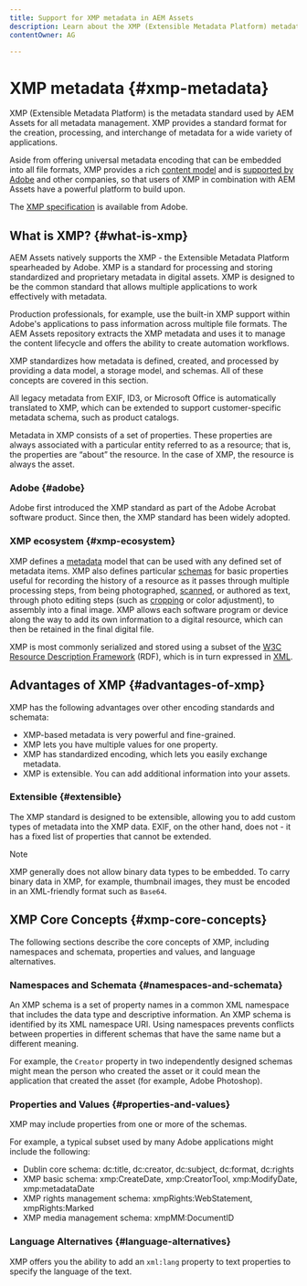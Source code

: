 ```yaml
---
title: Support for XMP metadata in AEM Assets
description: Learn about the XMP (Extensible Metadata Platform) metadata standard used by AEM Assets for metadata management. XMP provides a standard format for the creation, processing, and interchange of metadata for a wide variety of applications.
contentOwner: AG

---
```


# XMP metadata {#xmp-metadata}

XMP (Extensible Metadata Platform) is the metadata standard used by AEM Assets for all metadata management. XMP provides a standard format for the creation, processing, and interchange of metadata for a wide variety of applications.

Aside from offering universal metadata encoding that can be embedded into all file formats, XMP provides a rich [content model](xmp.md#xmp-core-concepts) and is [supported by Adobe](xmp.md#advantages-of-xmp) and other companies, so that users of XMP in combination with AEM Assets have a powerful platform to build upon.

The [XMP specification](https://www.adobe.com/devnet/xmp.html) is available from Adobe.

## What is XMP? {#what-is-xmp}

AEM Assets natively supports the XMP - the Extensible Metadata Platform spearheaded by Adobe. XMP is a standard for processing and storing standardized and proprietary metadata in digital assets. XMP is designed to be the common standard that allows multiple applications to work effectively with metadata.

Production professionals, for example, use the built-in XMP support within Adobe's applications to pass information across multiple file formats. The AEM Assets repository extracts the XMP metadata and uses it to manage the content lifecycle and offers the ability to create automation workflows.

XMP standardizes how metadata is defined, created, and processed by providing a data model, a storage model, and schemas. All of these concepts are covered in this section.

All legacy metadata from EXIF, ID3, or Microsoft Office is automatically translated to XMP, which can be extended to support customer-specific metadata schema, such as product catalogs.

Metadata in XMP consists of a set of properties. These properties are always associated with a
particular entity referred to as a resource; that is, the properties are “about” the resource. In the case of XMP, the resource is always the asset.

### Adobe {#adobe}

Adobe first introduced the XMP standard as part of the Adobe Acrobat software product. Since then, the XMP standard has been widely adopted.

### XMP ecosystem {#xmp-ecosystem}

XMP defines a [metadata](https://en.wikipedia.org/wiki/Metadata) model that can be used with any defined set of metadata items. XMP also defines particular [schemas](https://en.wikipedia.org/wiki/XML_schema) for basic properties useful for recording the history of a resource as it passes through multiple processing steps, from being photographed, [scanned](https://en.wikipedia.org/wiki/Image_scanner), or authored as text, through photo editing steps (such as [cropping](https://en.wikipedia.org/wiki/Cropping_%28image%29) or color adjustment), to assembly into a final image. XMP allows each software program or device along the way to add its own information to a digital resource, which can then be retained in the final digital file.

XMP is most commonly serialized and stored using a subset of the [W3C](https://en.wikipedia.org/wiki/World_Wide_Web_Consortium) [Resource Description Framework](https://en.wikipedia.org/wiki/Resource_Description_Framework) (RDF), which is in turn expressed in [XML](https://en.wikipedia.org/wiki/XML).

## Advantages of XMP {#advantages-of-xmp}

XMP has the following advantages over other encoding standards and schemata:

* XMP-based metadata is very powerful and fine-grained.
* XMP lets you have multiple values for one property.
* XMP has standardized encoding, which lets you easily exchange metadata.
* XMP is extensible. You can add additional information into your assets.

### Extensible {#extensible}

The XMP standard is designed to be extensible, allowing you to add custom types of metadata into the XMP data. EXIF, on the other hand, does not - it has a fixed list of properties that cannot be extended.

>[!NOTE]
>
>XMP generally does not allow binary data types to be embedded. To carry binary data in XMP, for example, thumbnail images, they must be encoded in an XML-friendly format such as `Base64`.

## XMP Core Concepts {#xmp-core-concepts}

The following sections describe the core concepts of XMP, including namespaces and schemata, properties and values, and language alternatives.

### Namespaces and Schemata {#namespaces-and-schemata}

An XMP schema is a set of property names in a common XML namespace that includes
the data type and descriptive information. An XMP schema is identified by its XML namespace URI. Using namespaces prevents conflicts between properties in different schemas that have the same name but a different meaning.

For example, the `Creator` property in two independently designed schemas might mean the person who created the asset or it could mean the application that created the asset (for example, Adobe Photoshop).

### Properties and Values {#properties-and-values}

XMP may include properties from one or more of the schemas.

For example, a typical subset used by many Adobe applications might include the following:

* Dublin core schema: dc:title, dc:creator, dc:subject, dc:format, dc:rights
* XMP basic schema: xmp:CreateDate, xmp:CreatorTool, xmp:ModifyDate, xmp:metadataDate
* XMP rights management schema: xmpRights:WebStatement, xmpRights:Marked
* XMP media management schema: xmpMM:DocumentID

### Language Alternatives {#language-alternatives}

XMP offers you the ability to add an `xml:lang` property to text properties to specify the language of the text.
